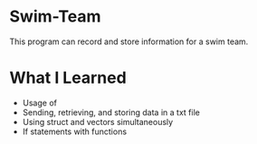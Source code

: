 # Swim-Team
This program can record and store information for a swim team.

# What I Learned
- Usage of <fstream>
- Sending, retrieving, and storing data in a txt file
- Using struct and vectors simultaneously
- If statements with functions

